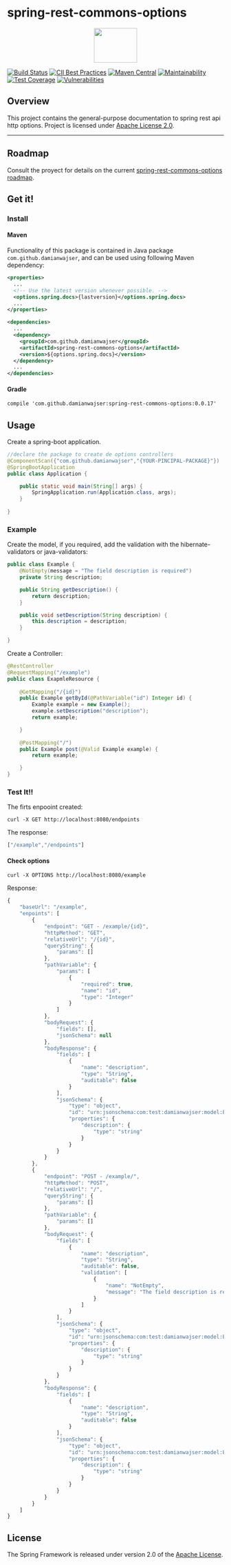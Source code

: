 # spring-rest-commons-options

<p align="center"><img src="/images/Logo.png" width="100" height="80"><p> 

[![Build Status](https://travis-ci.org/damianwajser/spring-rest-commons-options.svg?branch=master)](https://travis-ci.org/damianwajser/spring-rest-commons-options) [![CII Best Practices](https://bestpractices.coreinfrastructure.org/projects/1400/badge)](https://bestpractices.coreinfrastructure.org/projects/1400) [![Maven Central](https://maven-badges.herokuapp.com/maven-central/com.github.damianwajser/spring-rest-commons-options/badge.svg)](https://maven-badges.herokuapp.com/maven-central/com.github.damianwajser/spring-rest-commons-options) [![Maintainability](https://api.codeclimate.com/v1/badges/dc020f5455c0b6f31089/maintainability)](https://codeclimate.com/github/damianwajser/spring-rest-commons-options/maintainability) [![Test Coverage](https://sonarcloud.io/api/badges/measure?key=com.github.damianwajser:spring-rest-commons-options&metric=coverage)](https://sonarcloud.io/api/badges/measure?key=com.github.damianwajser:spring-rest-commons-options&metric=coverage)
[![Vulnerabilities](https://sonarcloud.io/api/badges/measure?key=com.github.damianwajser:spring-rest-commons-options&metric=vulnerabilities)](https://sonarcloud.io/api/badges/measure?key=com.github.damianwajser:spring-rest-commons-options&metric=vulnerabilities)

## Overview

This project contains the general-purpose documentation to spring rest api http options.
Project is licensed under [Apache License 2.0](http://www.apache.org/licenses/LICENSE-2.0).

-----
## Roadmap

Consult the proyect for details on the current [spring-rest-commons-options roadmap](https://github.com/damianwajser/spring-rest-commons-options/projects/1).

## Get it!

### Install
#### Maven
Functionality of this package is contained in Java package `com.github.damianwajser`, and can be used using following Maven dependency:

```xml
<properties>
  ...
  <!-- Use the latest version whenever possible. -->
  <options.spring.docs>{lastversion}</options.spring.docs>
  ...
</properties>

<dependencies>
  ...
  <dependency>
    <groupId>com.github.damianwajser</groupId>
    <artifactId>spring-rest-commons-options</artifactId>
    <version>${options.spring.docs}</version>
  </dependency>
  ...
</dependencies>
```
#### Gradle

```xml
compile 'com.github.damianwajser:spring-rest-commons-options:0.0.17'
```
## Usage

Create a spring-boot application.

```java
//declare the package to create de options controllers
@ComponentScan({"com.github.damianwajser","{YOUR-PINCIPAL-PACKAGE}"})
@SpringBootApplication
public class Application {

	public static void main(String[] args) {
		SpringApplication.run(Application.class, args);
	}
  
}
```

### Example

Create the model, if you required, add the validation with the hibernate-validators or java-validators:

```java
public class Example {
	@NotEmpty(message = "The field description is required")
	private String description;

	public String getDescription() {
		return description;
	}

	public void setDescription(String description) {
		this.description = description;
	}

}
```

Create a Controller:
```java
@RestController
@RequestMapping("/example")
public class ExapmleResource {
	
	@GetMapping("/{id}")
	public Example getById(@PathVariable("id") Integer id) {
		Example example = new Example();
		example.setDescription("description");
		return example;

	}
	
	@PostMapping("/")
	public Example post(@Valid Example example) {
		return example;

	}
}
```

### Test It!!

The firts enpooint created:

```curl 
curl -X GET http://localhost:8080/endpoints
```

The response: 
```js
["/example","/endpoints"]
```
#### Check options
```curl
curl -X OPTIONS http://localhost:8080/example
```
Response:
```js
{
    "baseUrl": "/example",
    "enpoints": [
        {
            "endpoint": "GET - /example/{id}",
            "httpMethod": "GET",
            "relativeUrl": "/{id}",
            "queryString": {
                "params": []
            },
            "pathVariable": {
                "params": [
                    {
                        "required": true,
                        "name": "id",
                        "type": "Integer"
                    }
                ]
            },
            "bodyRequest": {
                "fields": [],
                "jsonSchema": null
            },
            "bodyResponse": {
                "fields": [
                    {
                        "name": "description",
                        "type": "String",
                        "auditable": false
                    }
                ],
                "jsonSchema": {
                    "type": "object",
                    "id": "urn:jsonschema:com:test:damianwajser:model:Example",
                    "properties": {
                        "description": {
                            "type": "string"
                        }
                    }
                }
            }
        },
        {
            "endpoint": "POST - /example/",
            "httpMethod": "POST",
            "relativeUrl": "/",
            "queryString": {
                "params": []
            },
            "pathVariable": {
                "params": []
            },
            "bodyRequest": {
                "fields": [
                    {
                        "name": "description",
                        "type": "String",
                        "auditable": false,
                        "validation": [
                            {
                                "name": "NotEmpty",
                                "message": "The field description is required"
                            }
                        ]
                    }
                ],
                "jsonSchema": {
                    "type": "object",
                    "id": "urn:jsonschema:com:test:damianwajser:model:Example",
                    "properties": {
                        "description": {
                            "type": "string"
                        }
                    }
                }
            },
            "bodyResponse": {
                "fields": [
                    {
                        "name": "description",
                        "type": "String",
                        "auditable": false
                    }
                ],
                "jsonSchema": {
                    "type": "object",
                    "id": "urn:jsonschema:com:test:damianwajser:model:Example",
                    "properties": {
                        "description": {
                            "type": "string"
                        }
                    }
                }
            }
        }
    ]
}
```
## License

The Spring Framework is released under version 2.0 of the
[Apache License](http://www.apache.org/licenses/LICENSE-2.0).
